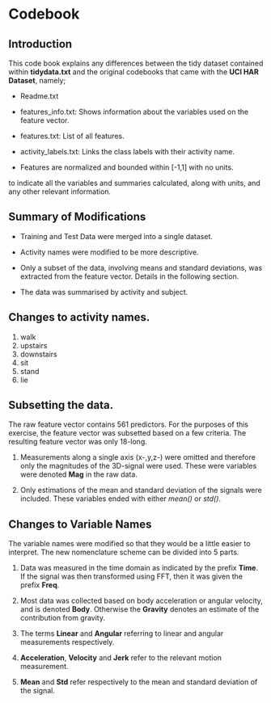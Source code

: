 Codebook
================

## Introduction

This code book explains any differences between the tidy dataset
contained within **tidydata.txt** and the original codebooks that came
with the **UCI HAR Dataset**, namely;

  - Readme.txt

  - features\_info.txt: Shows information about the variables used on
    the feature vector.

  - features.txt: List of all features.

  - activity\_labels.txt: Links the class labels with their activity
    name.

  - Features are normalized and bounded within \[-1,1\] with no units.

to indicate all the variables and summaries calculated, along with
units, and any other relevant information.

## Summary of Modifications

  - Training and Test Data were merged into a single dataset.

  - Activity names were modified to be more descriptive.

  - Only a subset of the data, involving means and standard deviations,
    was extracted from the feature vector. Details in the following
    section.

  - The data was summarised by activity and subject.

## Changes to activity names.

1.  walk
2.  upstairs
3.  downstairs
4.  sit
5.  stand
6.  lie

## Subsetting the data.

The raw feature vector contains 561 predictors. For the purposes of this
exercise, the feature vector was subsetted based on a few criteria. The
resulting feature vector was only 18-long.

1.  Measurements along a single axis (x-,y,z-) were omitted and
    therefore only the magnitudes of the 3D-signal were used. These were
    variables were denoted **Mag** in the raw data.

2.  Only estimations of the mean and standard deviation of the signals
    were included. These variables ended with either *mean()* or
    *std()*.

## Changes to Variable Names

The variable names were modified so that they would be a little easier
to interpret. The new nomenclature scheme can be divided into 5 parts.

1.  Data was measured in the time domain as indicated by the prefix
    **Time**. If the signal was then transformed using FFT, then it was
    given the prefix **Freq**.

2.  Most data was collected based on body acceleration or angular
    velocity, and is denoted **Body**. Otherwise the **Gravity** denotes
    an estimate of the contribution from gravity.

3.  The terms **Linear** and **Angular** referring to linear and angular
    measurements respectively.

4.  **Acceleration**, **Velocity** and **Jerk** refer to the relevant
    motion measurement.

5.  **Mean** and **Std** refer respectively to the mean and standard
    deviation of the signal.
